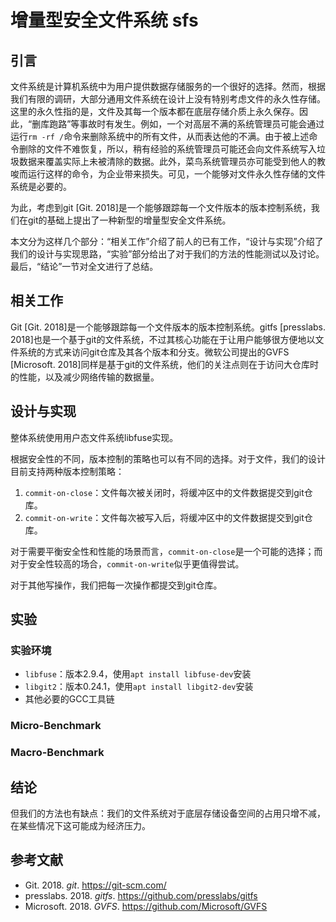 # 增量型安全文件系统 sfs

## 引言

文件系统是计算机系统中为用户提供数据存储服务的一个很好的选择。然而，根据我们有限的调研，大部分通用文件系统在设计上没有特别考虑文件的永久性存储。这里的永久性指的是，文件及其每一个版本都在底层存储介质上永久保存。因此，“删库跑路”等事故时有发生。例如，一个对高层不满的系统管理员可能会通过运行`rm -rf /`命令来删除系统中的所有文件，从而表达他的不满。由于被上述命令删除的文件不难恢复，所以，稍有经验的系统管理员可能还会向文件系统写入垃圾数据来覆盖实际上未被清除的数据。此外，菜鸟系统管理员亦可能受到他人的教唆而运行这样的命令，为企业带来损失。可见，一个能够对文件永久性存储的文件系统是必要的。

为此，考虑到git [Git. 2018]是一个能够跟踪每一个文件版本的版本控制系统，我们在git的基础上提出了一种新型的增量型安全文件系统。

本文分为这样几个部分：“相关工作”介绍了前人的已有工作，“设计与实现”介绍了我们的设计与实现思路，“实验”部分给出了对于我们的方法的性能测试以及讨论。最后，“结论”一节对全文进行了总结。

## 相关工作

Git [Git. 2018]是一个能够跟踪每一个文件版本的版本控制系统。gitfs [presslabs. 2018]也是一个基于git的文件系统，不过其核心功能在于让用户能够很方便地以文件系统的方式来访问git仓库及其各个版本和分支。微软公司提出的GVFS [Microsoft. 2018]同样是基于git的文件系统，他们的关注点则在于访问大仓库时的性能，以及减少网络传输的数据量。

## 设计与实现

整体系统使用用户态文件系统libfuse实现。

根据安全性的不同，版本控制的策略也可以有不同的选择。对于文件，我们的设计目前支持两种版本控制策略：

1. `commit-on-close`：文件每次被关闭时，将缓冲区中的文件数据提交到git仓库。
2. `commit-on-write`：文件每次被写入后，将缓冲区中的文件数据提交到git仓库。

对于需要平衡安全性和性能的场景而言，`commit-on-close`是一个可能的选择；而对于安全性较高的场合，`commit-on-write`似乎更值得尝试。

对于其他写操作，我们把每一次操作都提交到git仓库。

## 实验

### 实验环境

* `libfuse`：版本2.9.4，使用`apt install libfuse-dev`安装
* `libgit2`：版本0.24.1，使用`apt install libgit2-dev`安装
* 其他必要的GCC工具链

### Micro-Benchmark



### Macro-Benchmark



## 结论

但我们的方法也有缺点：我们的文件系统对于底层存储设备空间的占用只增不减，在某些情况下这可能成为经济压力。

## 参考文献

* Git. 2018. *git*. https://git-scm.com/
* presslabs. 2018. *gitfs*. https://github.com/presslabs/gitfs
* Microsoft. 2018. *GVFS*. https://github.com/Microsoft/GVFS
